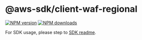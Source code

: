 # @aws-sdk/client-waf-regional

[![NPM version](https://img.shields.io/npm/v/@aws-sdk/client-waf-regional/rc.svg)](https://www.npmjs.com/package/@aws-sdk/client-waf-regional)
[![NPM downloads](https://img.shields.io/npm/dm/@aws-sdk/client-waf-regional.svg)](https://www.npmjs.com/package/@aws-sdk/client-waf-regional)

For SDK usage, please step to [SDK readme](https://github.com/aws/aws-sdk-js-v3).
